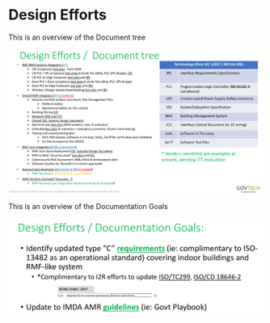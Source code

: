 # Design Efforts

This is an overview of the Document tree

![Design Efforts / Document Tree](../images/document-tree.png)

This is an overview of the Documentation Goals

![Design Efforts / Document Tree](../images/documentation-goals.png)